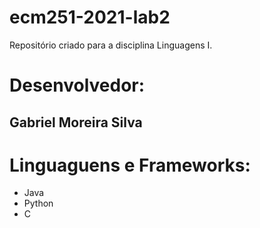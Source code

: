 # ecm251-2021-lab2
Repositório criado para a disciplina Linguagens I.

# Desenvolvedor:
## Gabriel Moreira Silva

# Linguaguens e Frameworks:
- Java
- Python
- C
